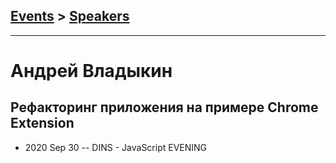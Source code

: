 ## [Events](../README.md) > [Speakers](../speakers.md)
---

# Андрей Владыкин

## Рефакторинг приложения на примере Chrome Extension
- 2020 Sep 30 -- DINS - JavaScript EVENING    
